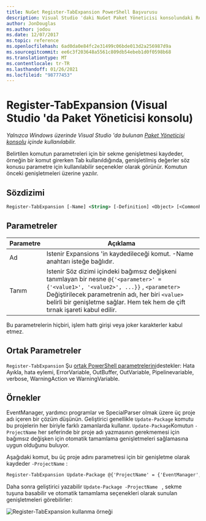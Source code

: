 ```yaml
---
title: NuGet Register-TabExpansion PowerShell Başvurusu
description: Visual Studio 'daki NuGet Paket Yöneticisi konsolundaki Register-TabExpansion PowerShell komutuna yönelik başvuru.
author: JonDouglas
ms.author: jodou
ms.date: 12/07/2017
ms.topic: reference
ms.openlocfilehash: 6ad0da0e84fc2e31499c06bde013d2a256987d9a
ms.sourcegitcommit: ee6c3f203648a5561c809db54ebeb1d0f0598b68
ms.translationtype: MT
ms.contentlocale: tr-TR
ms.lasthandoff: 01/26/2021
ms.locfileid: "98777453"
---
```

# <a name="register-tabexpansion-package-manager-console-in-visual-studio"></a>Register-TabExpansion (Visual Studio 'da Paket Yöneticisi konsolu)

*Yalnızca Windows üzerinde Visual Studio 'da bulunan [Paket Yöneticisi konsolu](../../consume-packages/install-use-packages-powershell.md) içinde kullanılabilir.*

Belirtilen komutun parametreleri için bir sekme genişletmesi kaydeder, örneğin bir komut girerken Tab kullanıldığında, genişletilmiş değerler söz konusu parametre için kullanılabilir seçenekler olarak görünür. Komutun önceki genişletmeleri üzerine yazılır.

## <a name="syntax"></a>Sözdizimi

```ps
Register-TabExpansion [-Name] <String> [-Definition] <Object> [<CommonParameters>]
```

## <a name="parameters"></a>Parametreler

| Parametre | Açıklama |
| --- | --- |
| Ad | Istenir Expansions 'in kaydedileceği komut. -Name anahtarı isteğe bağlıdır. |
| Tanım | Istenir Söz dizimi içindeki bağımsız değişkeni tanımlayan bir nesne `@{'<parameter>' = {'<value1>', '<value2>', ...}}` , `<parameter>` Değiştirilecek parametrenin adı, her biri `<value>` belirli bir genişletme sağlar. Hem tek hem de çift tırnak işareti kabul edilir. |

Bu parametrelerin hiçbiri, işlem hattı girişi veya joker karakterler kabul etmez.

## <a name="common-parameters"></a>Ortak Parametreler

`Register-TabExpansion` Şu [ortak PowerShell parametrelerini](/powershell/module/microsoft.powershell.core/about/about_commonparameters)destekler: Hata Ayıkla, hata eylemi, ErrorVariable, OutBuffer, OutVariable, Pipelinevariable, verbose, WarningAction ve WarningVariable.

## <a name="examples"></a>Örnekler

EventManager, yardımcı programlar ve SpecialParser olmak üzere üç proje adı içeren bir çözüm düşünün. Geliştirici genellikle `Update-Package` komutu bu projelerin her biriyle farklı zamanlarda kullanır. `Update-Package`Komutun `-ProjectName` her seferinde bir proje adı yazmasının gerekmemesi için bağımsız değişken için otomatik tamamlama genişletmeleri sağlamasına uygun olduğunu buluyor. 

Aşağıdaki komut, bu üç proje adını parametresi için bir genişletme olarak kaydeder `-ProjectName` :

```ps
Register-TabExpansion Update-Package @{'ProjectName' = {'EventManager', 'Utilities', 'SpecialParser'}}    
```

Daha sonra geliştirici yazabilir `Update-Package -ProjectName ` , sekme tuşuna basabilir ve otomatik tamamlama seçenekleri olarak sunulan genişletmeleri görebilirler:

![Register-TabExpansion kullanma örneği](media/Register-TabExpansion-Example.png)